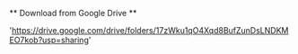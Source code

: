 ** Download from Google Drive **

'https://drive.google.com/drive/folders/17zWku1qO4Xqd8BufZunDsLNDKMEO7kob?usp=sharing'


